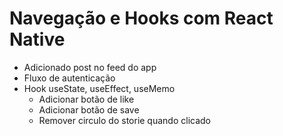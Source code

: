 # Navegação e Hooks com React Native

- Adicionado post no feed do app
- Fluxo de autenticação
- Hook useState, useEffect, useMemo
  - Adicionar botão de like
  - Adicionar botão de save
  - Remover circulo do storie quando clicado
